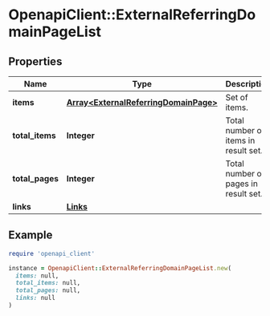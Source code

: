 # OpenapiClient::ExternalReferringDomainPageList

## Properties

| Name | Type | Description | Notes |
| ---- | ---- | ----------- | ----- |
| **items** | [**Array&lt;ExternalReferringDomainPage&gt;**](ExternalReferringDomainPage.md) | Set of items. |  |
| **total_items** | **Integer** | Total number of items in result set. |  |
| **total_pages** | **Integer** | Total number of pages in result set. |  |
| **links** | [**Links**](Links.md) |  | [optional] |

## Example

```ruby
require 'openapi_client'

instance = OpenapiClient::ExternalReferringDomainPageList.new(
  items: null,
  total_items: null,
  total_pages: null,
  links: null
)
```

